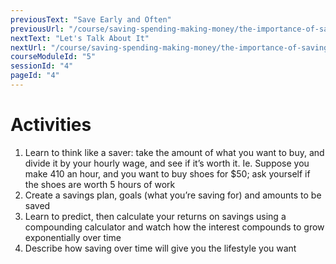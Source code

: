 ```yaml
---
previousText: "Save Early and Often"
previousUrl: "/course/saving-spending-making-money/the-importance-of-saving/save-early-and-often"
nextText: "Let's Talk About It"
nextUrl: "/course/saving-spending-making-money/the-importance-of-saving/discussion"
courseModuleId: "5"
sessionId: "4"
pageId: "4"
---
```



# Activities
1.	Learn to think like a saver: take the amount of what you want to buy, and divide it by your hourly wage, and see if it’s worth it. Ie. Suppose you make 410 an hour, and you want to buy shoes for $50; ask yourself if the shoes are worth 5 hours of work
2.	Create a savings plan, goals (what you’re saving for) and amounts to be saved
3.	Learn to predict, then calculate your returns on savings using a compounding calculator and watch how the interest compounds to grow exponentially over time
4.	Describe how saving over time will give you the lifestyle you want
